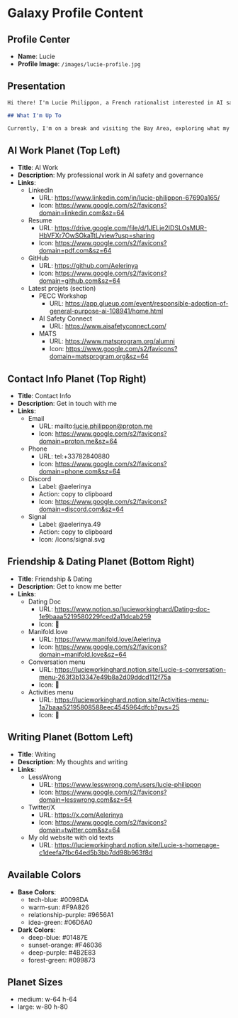 # Galaxy Profile Content

## Profile Center

- **Name**: Lucie
- **Profile Image**: `/images/lucie-profile.jpg`

## Presentation

```md
Hi there! I'm Lucie Philippon, a French rationalist interested in AI safety, personal development, and community building.

## What I'm Up To

Currently, I'm on a break and visiting the Bay Area, exploring what my next steps might be. I'm working through some big questions like where to live, which relationships to build, and whether to continue policy work or return to software development. If you're curious about my thought process, check out my [career reflections](https://docs.google.com/document/d/1383rUz4ca5htvQ_bjJ2VE0Rx23JuBmavNdgSWQJPmNo/edit?tab=t.0#heading=h.kyfsm5olvsip).
```

## AI Work Planet (Top Left)

- **Title**: AI Work
- **Description**: My professional work in AI safety and governance
- **Links**:
  - LinkedIn
    - URL: https://www.linkedin.com/in/lucie-philippon-67690a165/
    - Icon: https://www.google.com/s2/favicons?domain=linkedin.com&sz=64
  - Resume
    - URL: https://drive.google.com/file/d/1JELje2IDSLOsMUR-HbVFXr7OwSOkaTtL/view?usp=sharing
    - Icon: https://www.google.com/s2/favicons?domain=pdf.com&sz=64
  - GitHub
    - URL: https://github.com/Aelerinya
    - Icon: https://www.google.com/s2/favicons?domain=github.com&sz=64
  - Latest projets (section)
    - PECC Workshop
      - URL: https://app.glueup.com/event/responsible-adoption-of-general-purpose-ai-108941/home.html
    - AI Safety Connect
      - URL: https://www.aisafetyconnect.com/
    - MATS
      - URL: https://www.matsprogram.org/alumni
      - Icon: https://www.google.com/s2/favicons?domain=matsprogram.org&sz=64

## Contact Info Planet (Top Right)

- **Title**: Contact Info
- **Description**: Get in touch with me
- **Links**:
  - Email
    - URL: mailto:lucie.philippon@proton.me
    - Icon: https://www.google.com/s2/favicons?domain=proton.me&sz=64
  - Phone
    - URL: tel:+33782840880
    - Icon: https://www.google.com/s2/favicons?domain=phone.com&sz=64
  - Discord
    - Label: @aelerinya
    - Action: copy to clipboard
    - Icon: https://www.google.com/s2/favicons?domain=discord.com&sz=64
  - Signal
    - Label: @aelerinya.49
    - Action: copy to clipboard
    - Icon: /icons/signal.svg

## Friendship & Dating Planet (Bottom Right)

- **Title**: Friendship & Dating
- **Description**: Get to know me better
- **Links**:
  - Dating Doc
    - URL: https://www.notion.so/lucieworkinghard/Dating-doc-1e9baaa5219580229fced2a11dcab259
    - Icon: 💞
  - Manifold.love
    - URL: https://www.manifold.love/Aelerinya
    - Icon: https://www.google.com/s2/favicons?domain=manifold.love&sz=64
  - Conversation menu
    - URL: https://lucieworkinghard.notion.site/Lucie-s-conversation-menu-263f3b13347e49b8a2d09ddcd112f75a
    - Icon: 💬
  - Activities menu
    - URL: https://lucieworkinghard.notion.site/Activities-menu-1a7baaa52195808588eec4545964dfcb?pvs=25
    - Icon: 🧗

## Writing Planet (Bottom Left)

- **Title**: Writing
- **Description**: My thoughts and writing
- **Links**:
  - LessWrong
    - URL: https://www.lesswrong.com/users/lucie-philippon
    - Icon: https://www.google.com/s2/favicons?domain=lesswrong.com&sz=64
  - Twitter/X
    - URL: https://x.com/Aelerinya
    - Icon: https://www.google.com/s2/favicons?domain=twitter.com&sz=64
  - My old website with old texts
    - URL: https://lucieworkinghard.notion.site/Lucie-s-homepage-c1deefa7fbc64ed5b3bb7dd98b963f8d

## Available Colors

- **Base Colors**:
  - tech-blue: #0098DA
  - warm-sun: #F9A826
  - relationship-purple: #9656A1
  - idea-green: #06D6A0
- **Dark Colors**:
  - deep-blue: #01487E
  - sunset-orange: #F46036
  - deep-purple: #4B2E83
  - forest-green: #099873

## Planet Sizes

- medium: w-64 h-64
- large: w-80 h-80
